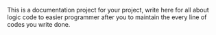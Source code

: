 This is a documentation project for your project, write here for all about logic code to easier programmer after you to maintain the every line of codes you write done.

